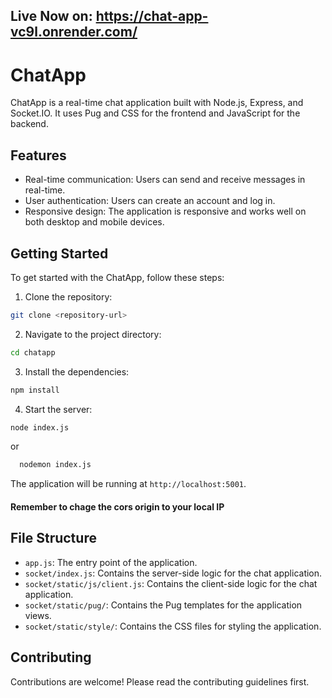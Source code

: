 ## Live Now on: https://chat-app-vc9l.onrender.com/
# ChatApp

ChatApp is a real-time chat application built with Node.js, Express, and Socket.IO. It uses Pug and CSS for the frontend and JavaScript for the backend.

## Features

- Real-time communication: Users can send and receive messages in real-time.
- User authentication: Users can create an account and log in.
- Responsive design: The application is responsive and works well on both desktop and mobile devices.

## Getting Started

To get started with the ChatApp, follow these steps:

1. Clone the repository:
  ```sh
  git clone <repository-url>
  ```
2. Navigate to the project directory:
  ```sh
  cd chatapp
  ```
3. Install the dependencies:
  ```sh
  npm install
  ```
4. Start the server:
  ```sh
  node index.js 
  ```
or
```sh
  nodemon index.js 
  ```

The application will be running at `http://localhost:5001`.


#### Remember to chage the cors origin to your local IP

## File Structure

- `app.js`: The entry point of the application.
- `socket/index.js`: Contains the server-side logic for the chat application.
- `socket/static/js/client.js`: Contains the client-side logic for the chat application.
- `socket/static/pug/`: Contains the Pug templates for the application views.
- `socket/static/style/`: Contains the CSS files for styling the application.

## Contributing

Contributions are welcome! Please read the contributing guidelines first.
